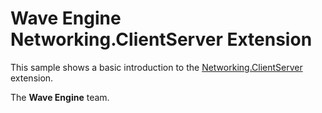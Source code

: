 # Wave Engine Networking.ClientServer Extension

This sample shows a basic introduction to the [Networking.ClientServer](http://doc.waveengine.net/api/WaveEngine.Networking.ClientServer.html) extension.


The **Wave Engine** team. 